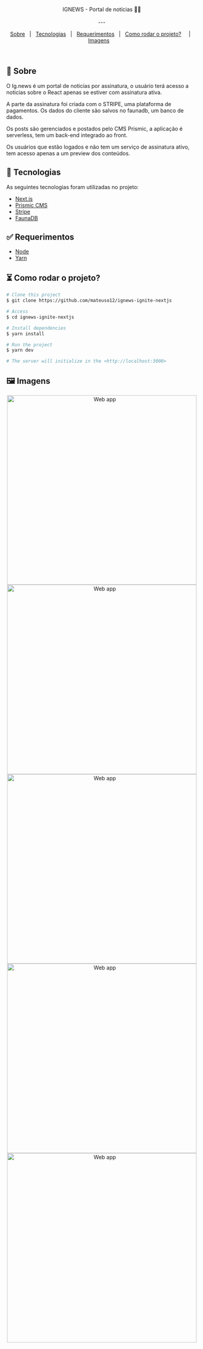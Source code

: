 

<p align="center">
  IGNEWS - Portal de notícias 📰🚀
  <br>
  <br>
---

<p align="center">
  <a href="#dart-sobre">Sobre</a> &#xa0; | &#xa0; 
  <a href="#rocket-tecnologias">Tecnologias</a> &#xa0; | &#xa0;
  <a href="#white_check_mark-requerimentos">Requerimentos</a> &#xa0; | &#xa0;
  <a href="#como_rodar_o_projeto?">Como rodar o projeto?</a> &#xa0; &#xa0; | &#xa0;
  <a href="#framed_picture-imagens">Imagens</a> &#xa0; &#xa0;
</p>


<br>

## :dart: Sobre ##

O Ig.news é um portal de noticias por assinatura, o usuário terá acesso a noticias sobre o React apenas se estiver com assinatura ativa. 

<p> A parte da assinatura foi criada com o STRIPE, uma plataforma de pagamentos. Os dados do cliente são salvos no faunadb, um banco de dados. 
    </p>
   <p>
        Os posts são gerenciados e postados pelo CMS Prismic, a aplicação é serverless, tem um back-end integrado ao front.
</p>


<p>
    Os usuários que estão logados e não tem um serviço de assinatura ativo, tem acesso apenas a um preview dos conteúdos. 
</p>    






## :rocket: Tecnologias ##

As seguintes tecnologias foram utilizadas no projeto:

- [Next.js](https://nextjs.org/)
- [Prismic CMS](https://prismic.io/)
- [Stripe](https://stripe.com/)
- [FaunaDB](https://fauna.com/)

## :white_check_mark: Requerimentos ##

- [Node](https://nodejs.org/en/)
- [Yarn](https://yarnpkg.com/lang/en/)

## ⏳ Como rodar o projeto? ##

```bash
# Clone this project
$ git clone https://github.com/mateuso12/ignews-ignite-nextjs

# Access
$ cd ignews-ignite-nextjs

# Install dependencies
$ yarn install

# Run the project
$ yarn dev

# The server will initialize in the <http://localhost:3000>
```

## :framed_picture: Imagens ##

<p align="center">
    <img alt = "Web app" src = "https://user-images.githubusercontent.com/54694745/126233876-cbbfbd7b-2bc1-4135-9476-06f785ff1b3b.png" width = "500px" />
    <img alt = "Web app" src = "https://user-images.githubusercontent.com/54694745/126233880-cbbc8b72-babe-4a55-9a5b-58fc4199143e.png" width = "500px" />
    <img alt = "Web app" src = "https://user-images.githubusercontent.com/54694745/126233881-1ab39fb6-c44d-48a7-b21c-96627cfff40d.png" width = "500px" />
    <img alt = "Web app" src = "https://user-images.githubusercontent.com/54694745/126233882-28a90f5f-daed-44f7-8ead-8c0c87783923.png" width = "500px" />
  <img alt = "Web app" src = "https://user-images.githubusercontent.com/54694745/126233884-7722bd22-b6f6-47e6-a2cf-69078f90dafb.png" width = "500px" />
</p>

